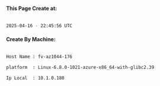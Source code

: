 
   
#### This Page Create at:

```bash

2025-04-16 - 22:45:56 UTC

```

#### Create By Machine:

```bash

Host Name : fv-az1044-176

platform  : Linux-6.8.0-1021-azure-x86_64-with-glibc2.39

Ip Local  : 10.1.0.180

```


